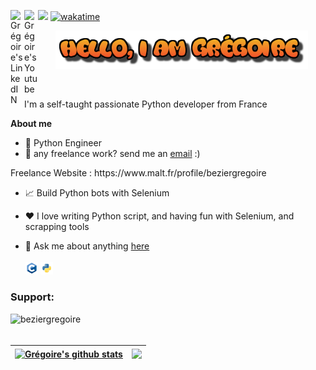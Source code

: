 <!--
**Grégoire Bézier** is a ✨ _special_ ✨ repository because its `README.md` (this file) appears on your GitHub profile.

Here are some ideas to get you started:

- 🔭 I’m currently working on ...
- 🌱 I’m currently learning ...
- 👯 I’m looking to collaborate on ...
- 🤔 I’m looking for help with ...
- 💬 Ask me about ...
- 📫 How to reach me: ...
- 😄 Pronouns: ...
- ⚡ Fun fact: ...
-->

![](https://komarev.com/ghpvc/?username=gregoirebezier&color=green)
[![wakatime](https://wakatime.com/badge/user/c4d0f476-c093-45c5-9731-1efb49fb4033.svg)](https://wakatime.com/@c4d0f476-c093-45c5-9731-1efb49fb4033)
<a href="https://www.linkedin.com/in/gr%C3%A9goire-b%C3%A9zier-58ba59198/">
  <img align="left" alt="Grégoire's LinkedIN" width="22px" src="https://raw.githubusercontent.com/peterthehan/peterthehan/master/assets/linkedin.svg" />
</a>
<a href="https://www.youtube.com/@beziergregoire">
  <img align="left" alt="Grégoire's Youtube" width="22px" src="https://raw.githubusercontent.com/peterthehan/peterthehan/master/assets/youtube.svg" />
</a>

<!--<a href="https://discord.gg/uQR9VzYP">
  <img align="left" alt="Grégoire's Discord" width="22px" src="https://raw.githubusercontent.com/peterthehan/peterthehan/master/assets/discord.svg" />
</a>-->
<p align="center"><a href="https://gregoirebezier.github.io"><img width="80%" alt="Hello, I'm Grégoire. I do open source!" src="./assets/gh-readme-header.png" /></a></p>

<br />

I'm a self-taught passionate Python developer from France

**About me**

- 💼 Python Engineer
- 💼 any freelance work? send me an [email](mailto:beziergregoire@gmail.com) :)
<p>Freelance Website : https://www.malt.fr/profile/beziergregoire </p>

- 📈 Build Python bots with Selenium

- ❤️ I love writing Python script, and having fun with Selenium, and scrapping tools

- 💬 Ask me about anything [here](https://github.com/gregoirebezier/gregoirebezier/issues)
<br> </br>
<code><img height="20" alt="javascript" src="https://raw.githubusercontent.com/github/explore/80688e429a7d4ef2fca1e82350fe8e3517d3494d/topics/c/c.png"></code>
<code><img height="20" alt="javascript" src="https://raw.githubusercontent.com/github/explore/80688e429a7d4ef2fca1e82350fe8e3517d3494d/topics/python/python.png"></code>


<h3 align="left">Support:</h3>
<p><a href="https://ko-fi.com/beziergregoire"> <img align="left" src="https://cdn.ko-fi.com/cdn/kofi3.png?v=3" height="50" width="210" alt="beziergregoire" /></a></p><br><br>


| <a href="https://github.com/gregoirebezier/gregoirebezier"><img align="center" src="https://github-readme-stats.vercel.app/api?username=gregoirebezier&show_icons=true&include_all_commits=true&theme=buefy&hide_border=true" alt="Grégoire's github stats" /></a> | <a href="https://github.com/gregoirebezier/gregoirebezier"><img align="center" src="https://github-readme-stats.vercel.app/api/top-langs/?username=gregoirebezier&layout=compact&theme=buefy&hide_border=true" /></a> |
| ------------- | ------------- |
